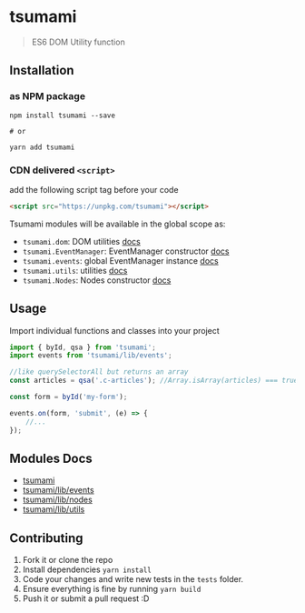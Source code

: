 # tsumami

> ES6 DOM Utility function

## Installation

### as NPM package

```
npm install tsumami --save

# or

yarn add tsumami
```

### CDN delivered `<script>`

add the following script tag before your code
```html
<script src="https://unpkg.com/tsumami"></script>
```

Tsumami modules will be available in the global scope as:

* `tsumami.dom`: DOM utilities [docs](doc/dom.md)
* `tsumami.EventManager`: EventManager constructor [docs](doc/events.md)
* `tsumami.events`: global EventManager instance [docs](doc/events.md#dom-events-handler-singleton)
* `tsumami.utils`: utilities [docs](doc/utils.md)
* `tsumami.Nodes`: Nodes constructor [docs](doc/nodes.md)

## Usage

Import individual functions and classes into your project
 
```js
import { byId, qsa } from 'tsumami';
import events from 'tsumami/lib/events';

//like querySelectorAll but returns an array
const articles = qsa('.c-articles'); //Array.isArray(articles) === true

const form = byId('my-form');

events.on(form, 'submit', (e) => {
    //...
});
```

## Modules Docs

* [tsumami](doc/dom.md)
* [tsumami/lib/events](doc/events.md)
* [tsumami/lib/nodes](doc/nodes.md)
* [tsumami/lib/utils](doc/utils.md)

## Contributing

1. Fork it or clone the repo
1. Install dependencies `yarn install`
1. Code your changes and write new tests in the `tests` folder.
1. Ensure everything is fine by running `yarn build`
1. Push it or submit a pull request :D
